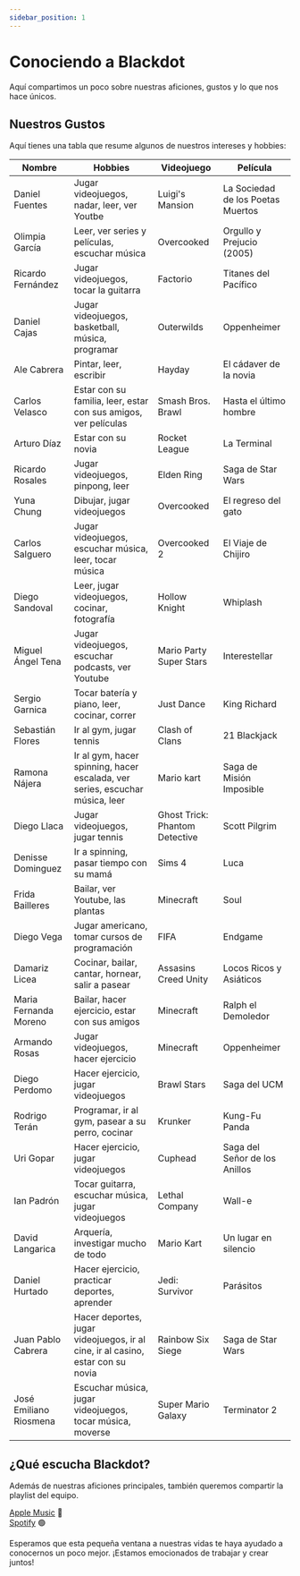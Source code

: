 ```yaml
---
sidebar_position: 1
---
```


# Conociendo a Blackdot

Aquí compartimos un poco sobre nuestras aficiones, gustos y lo que nos hace únicos.

## Nuestros Gustos

Aquí tienes una tabla que resume algunos de nuestros intereses y hobbies:

| Nombre                 | Hobbies                                                                         | Videojuego                     | Película                          |
| ---------------------- | ------------------------------------------------------------------------------- | ------------------------------ | --------------------------------- |
| Daniel Fuentes         | Jugar videojuegos, nadar, leer, ver Youtbe                                      | Luigi's Mansion                | La Sociedad de los Poetas Muertos |
| Olimpia García         | Leer, ver series y películas, escuchar música                                   | Overcooked                     | Orgullo y Prejucio (2005)         |
| Ricardo Fernández      | Jugar videojuegos, tocar la guitarra                                            | Factorio                       | Titanes del Pacífico              |
| Daniel Cajas           | Jugar videojuegos, basketball, música, programar                                | Outerwilds                     | Oppenheimer                       |
| Ale Cabrera            | Pintar, leer, escribir                                                          | Hayday                         | El cádaver de la novia            |
| Carlos Velasco         | Estar con su familia, leer, estar con sus amigos, ver películas                 | Smash Bros. Brawl              | Hasta el último hombre            |
| Arturo Díaz            | Estar con su novia                                                              | Rocket League                  | La Terminal                       |
| Ricardo Rosales        | Jugar videojuegos, pinpong, leer                                                | Elden Ring                     | Saga de Star Wars                 |
| Yuna Chung             | Dibujar, jugar videojuegos                                                      | Overcooked                     | El regreso del gato               |
| Carlos Salguero        | Jugar videojuegos, escuchar música, leer, tocar música                          | Overcooked 2                   | El Viaje de Chijiro               |
| Diego Sandoval         | Leer, jugar videojuegos, cocinar, fotografía                                    | Hollow Knight                  | Whiplash                          |
| Miguel Ángel Tena      | Jugar videojuegos, escuchar podcasts, ver Youtube                               | Mario Party Super Stars        | Interestellar                     |
| Sergio Garnica         | Tocar batería y piano, leer, cocinar, correr                                    | Just Dance                     | King Richard                      |
| Sebastián Flores       | Ir al gym, jugar tennis                                                         | Clash of Clans                 | 21 Blackjack                      |
| Ramona Nájera          | Ir al gym, hacer spinning, hacer escalada, ver series, escuchar música, leer    | Mario kart                     | Saga de Misión Imposible          |
| Diego Llaca            | Jugar videojuegos, jugar tennis                                                 | Ghost Trick: Phantom Detective | Scott Pilgrim                     |
| Denisse Dominguez      | Ir a spinning, pasar tiempo con su mamá                                         | Sims 4                         | Luca                              |
| Frida Bailleres        | Bailar, ver Youtube, las plantas                                                | Minecraft                      | Soul                              |
| Diego Vega             | Jugar americano, tomar cursos de programación                                   | FIFA                           | Endgame                           |
| Damariz Licea          | Cocinar, bailar, cantar, hornear, salir a pasear                                | Assasins Creed Unity           | Locos Ricos y Asiáticos           |
| Maria Fernanda Moreno  | Bailar, hacer ejercicio, estar con sus amigos                                   | Minecraft                      | Ralph el Demoledor                |
| Armando Rosas          | Jugar videojuegos, hacer ejercicio                                              | Minecraft                      | Oppenheimer                       |
| Diego Perdomo          | Hacer ejercicio, jugar videojuegos                                              | Brawl Stars                    | Saga del UCM                      |
| Rodrigo Terán          | Programar, ir al gym, pasear a su perro, cocinar                                | Krunker                        | Kung-Fu Panda                     |
| Uri Gopar              | Hacer ejercicio, jugar videojuegos                                              | Cuphead                        | Saga del Señor de los Anillos     |
| Ian Padrón             | Tocar guitarra, escuchar música, jugar videojuegos                              | Lethal Company                 | Wall-e                            |
| David Langarica        | Arquería, investigar mucho de todo                                              | Mario Kart                     | Un lugar en silencio              |
| Daniel Hurtado         | Hacer ejercicio, practicar deportes, aprender                                   | Jedi: Survivor                 | Parásitos                         |
| Juan Pablo Cabrera     | Hacer deportes, jugar videojuegos, ir al cine, ir al casino, estar con su novia | Rainbow Six Siege              | Saga de Star Wars                 |
| José Emiliano Riosmena | Escuchar música, jugar videojuegos, tocar música, moverse                       | Super Mario Galaxy             | Terminator 2                      |

## ¿Qué escucha Blackdot?

Además de nuestras aficiones principales, también queremos compartir la playlist del equipo.

[Apple Music](https://music.apple.com/mx/playlist/black-dot/pl.u-6mo4l1WFlePJJR) 🍎 <br/>
[Spotify](https://open.spotify.com/playlist/4fXSd2zkONYiNAYRoHeMju?si=Ft2FtKbJQWq74rNYmTQnyA&pi=u-mRaBeT74RCmG) 🟢

Esperamos que esta pequeña ventana a nuestras vidas te haya ayudado a conocernos un poco mejor. ¡Estamos emocionados de trabajar y crear juntos!
